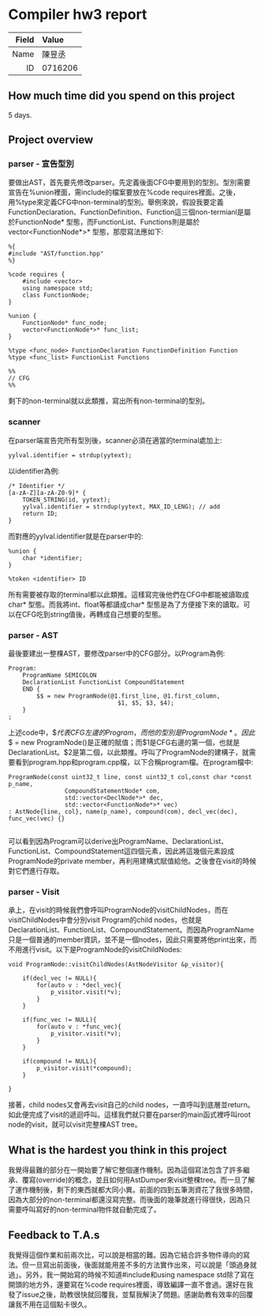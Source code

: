 # Compiler hw3 report

|Field|Value|
|-:|:-|
|Name|陳昱丞|
|ID|0716206|

## How much time did you spend on this project

5 days.

## Project overview

### parser - 宣告型別
要做出AST，首先要先修改parser。先定義後面CFG中要用到的型別。型別需要宣告在%union裡面，需include的檔案要放在%code requires裡面。之後，用%type來定義CFG中non-terminal的型別。舉例來說，假設我要定義FunctionDeclaration、FunctionDefinition、Function這三個non-termianl是屬於FunctionNode* 型態，而FunctionList、Functions則是屬於vector<FunctionNode*>* 型態，那麼寫法應如下:
```
%{
#include "AST/function.hpp"
%}

%code requires {
    #include <vector>
    using namespace std;
    class FunctionNode;
}

%union {
    FunctionNode* func_node;
    vector<FunctionNode*>* func_list;
}

%type <func_node> FunctionDeclaration FunctionDefinition Function
%type <func_list> FunctionList Functions

%%
// CFG
%%
```

剩下的non-terminal就以此類推，寫出所有non-terminal的型別。

### scanner
在parser端宣告完所有型別後，scanner必須在適當的terminal處加上:
```
yylval.identifier = strdup(yytext);
```
以identifier為例:
```
/* Identifier */
[a-zA-Z][a-zA-Z0-9]* {
    TOKEN_STRING(id, yytext);
    yylval.identifier = strndup(yytext, MAX_ID_LENG); // add
    return ID;
}
```
而對應的yylval.identifier就是在parser中的:
```
%union {
    char *identifier;
}

%token <identifier> ID
```
所有需要被存取的terminal都以此類推。這樣寫完後他們在CFG中都能被讀取成char* 型態。而我將int、float等都讀成char* 型態是為了方便接下來的讀取。可以在CFG吃到string值後，再轉成自己想要的型態。

### parser - AST
最後要建出一整棵AST，要修改parser中的CFG部分。以Program為例:
```
Program:
    ProgramName SEMICOLON
    DeclarationList FunctionList CompoundStatement
    END {
        $$ = new ProgramNode(@1.first_line, @1.first_column,
                               $1, $5, $3, $4);
    }
;
```
上述code中，\$$代表CFG左邊的Program，而他的型別是ProgramNode* 。因此\$$ = new ProgramNode()是正確的賦值；而\$1是CFG右邊的第一個，也就是DeclarationList。\$2是第二個，以此類推。呼叫了ProgramNode的建構子，就需要看到program.hpp和program.cpp檔，以下合稱program檔。在program檔中:
```
ProgramNode(const uint32_t line, const uint32_t col,const char *const p_name,
                CompoundStatementNode* com, 
                std::vector<DeclNode*>* dec,
                std::vector<FunctionNode*>* vec)
: AstNode{line, col}, name(p_name), compound(com), decl_vec(dec), func_vec(vec) {}
                
```
可以看到因為Program可以derive出ProgramName、DeclarationList、FunctionList、CompoundStatement這四個元素，因此將這幾個元素設成ProgramNode的private member，再利用建構式賦值給他。之後會在visit的時候對它們進行存取。

### parser - Visit
承上，在visit的時候我們會呼叫ProgramNode的visitChildNodes，而在visitChildNodes中會分別visit Program的child nodes，也就是DeclarationList、FunctionList、CompoundStatement。而因為ProgramName只是一個普通的member資訊，並不是一個nodes，因此只需要將他print出來，而不用進行visit。以下是ProgramNode的visitChildNodes:
```
void ProgramNode::visitChildNodes(AstNodeVisitor &p_visitor){

    if(decl_vec != NULL){
        for(auto v : *decl_vec){
            p_visitor.visit(*v);
        }
    }

    if(func_vec != NULL){
        for(auto v : *func_vec){
            p_visitor.visit(*v);
        }
    }

    if(compound != NULL){
        p_visitor.visit(*compound);
    }
    
}
```
接著，child nodes又會再去visit自己的child nodes，一直呼叫到底層並return。如此便完成了visit的遞迴呼叫。這樣我們就只要在parser的main函式裡呼叫root node的visit，就可以visit完整棵AST tree。

## What is the hardest you think in this project
我覺得最難的部分在一開始要了解它整個運作機制。因為這個寫法包含了許多繼承、覆寫(override)的概念，並且如何用AstDumper來visit整棵tree。而一旦了解了運作機制後，剩下的東西就都大同小異。前面的四到五筆測資花了我很多時間，因為大部分的non-terminal都還沒寫完整。而後面的幾筆就進行得很快，因為只需要呼叫寫好的non-terminal物件就自動完成了。

## Feedback to T.A.s
我覺得這個作業和前兩次比，可以說是相當的難。因為它結合許多物件導向的寫法。但一旦寫出前面後，後面就能用差不多的方法實作出來，可以說是「頭過身就過」。另外，我一開始寫的時候不知道#include<vector>和using namespace std除了寫在開頭的地方外，還要寫在%code requires裡面，導致編譯一直不會過。還好在我發了issue之後，助教很快就回覆我，並幫我解決了問題。感謝助教有效率的回覆讓我不用在這個點卡很久。
